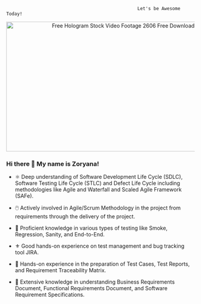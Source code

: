                                                     Let's be Awesome Today!


<div align="center">
<img src="https://media.istockphoto.com/id/1327333898/video/motion-graphic-of-hologram-modern-city-futuristic-technology-digital-urban-design-ai-and.jpg?b=1&amp;s=640x640&amp;k=20&amp;c=QRm8gi3OZepyubcKsWWf4iZEDDCkltXhNpeDeWt7pzU=" jsaction="load:XAeZkd;" jsname="HiaYvf" class="n3VNCb KAlRDb" alt="Free Hologram Stock Video Footage 2606 Free Downloads" data-noaft="1" style="width: 617px; height: 347.062px; margin: 0px;">
</div>




### Hi there 👋 My name is Zoryana!

<!--
**Zoryana-QA/Zoryana-QA** is a ✨ _special_ ✨ repository because its `README.md` (this file) appears on your GitHub profile.

Here are some ideas to get you started:

- 🔭 I’m currently working on ...
- 🌱 I’m currently learning ...
- 👯 I’m looking to collaborate on ...
- 🤔 I’m looking for help with ...
- 💬 Ask me about ...
- 📫 How to reach me: ...
- 😄 Pronouns: ...
- ⚡ Fun fact: ...
-->
 - ⚛️ Deep understanding of Software Development Life Cycle (SDLC), Software Testing Life Cycle (STLC) and Defect Life Cycle including methodologies like Agile   and Waterfall and Scaled Agile Framework (SAFe).
 
-  🖱️ Actively involved in Agile/Scrum Methodology in the project from requirements through the delivery of the project.
-  🥇  Proficient knowledge in various types of testing like Smoke, Regression, Sanity, and End-to-End. 
-  ⚜️ Good hands-on experience on test management and bug tracking tool JIRA.
-  📑 Hands-on experience in the preparation of Test Cases, Test Reports, and Requirement Traceability Matrix.
-  🍎 Extensive knowledge in understanding Business Requirements Document, Functional Requirements Document, and Software Requirement Specifications.

